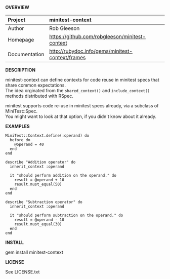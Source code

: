 __OVERVIEW__


| Project         | minitest-context    
|:----------------|:--------------------------------------------------
| Author          | Rob Gleeson             
| Homepage        | https://github.com/robgleeson/minitest-context
| Documentation   | http://rubydoc.info/gems/minitest-context/frames 


__DESCRIPTION__

  minitest-context can define contexts for code reuse in minitest specs that share common expectations.  
  The idea orginated from the `shared_context()` and `include_context()` methods distributed with RSpec.  

  minitest supports code re-use in minitest specs already, via a subclass of MiniTest::Spec.  
  You might want to look at that option, if you didn't know about it already.  

__EXAMPLES__

    MiniTest::Context.define(:operand) do
      before do
        @operand = 40
      end
    end

    describe "Addition operator" do
      inherit_context :operand
    
      it "should perform addition on the operand." do
        result = @operand + 10
        result.must_equal(50)
      end
    end

    describe "Subtraction operator" do
      inherit_context :operand

      it "should perform subtraction on the operand." do
        result = @operand - 10
        result.must_equal(30)
      end
    end

__INSTALL__

  gem install minitest-context

__LICENSE__

  
  See LICENSE.txt



